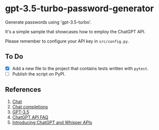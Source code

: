 # gpt-3.5-turbo-password-generator

Generate passwords using 'gpt-3.5-turbo'.

It's a simple sample that showcases how to employ the ChatGPT API.

Please remember to configure your API key in `src/config.py`.

## To Do

- [x] Add a new file to the project that contains tests written with `pytest`.
- [ ] Publish the script on PyPI.

## References

1. [Chat](https://platform.openai.com/docs/api-reference/chat/create?lang=python)
2. [Chat completions](https://platform.openai.com/docs/guides/chat)
3. [GPT-3.5](https://platform.openai.com/docs/models/gpt-3-5)
4. [ChatGPT API FAQ](https://help.openai.com/en/articles/7039783-chatgpt-api-faq)
5. [Introducing ChatGPT and Whisper APIs](https://openai.com/blog/introducing-chatgpt-and-whisper-apis)
